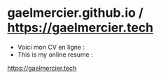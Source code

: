 # gaelmercier.github.io / https://gaelmercier.tech

- Voici mon CV en ligne : 
- This is my online resume : 

https://gaelmercier.tech
